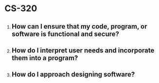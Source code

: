 # CS-320
1. How can I ensure that my code, program, or software is functional and secure? <br>
    -
2. How do I interpret user needs and incorporate them into a program? <br>
    -
3. How do I approach designing software? <br>
    - 
